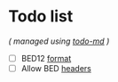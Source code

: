 # Todo list

_\( managed using [todo-md](https://github.com/Hypercubed/todo-md) \)_

- [ ] BED12 [format](http://bedtools.readthedocs.org/en/latest/content/general-usage.html#bed-format)
- [ ] Allow BED [headers](http://bedtools.readthedocs.org/en/latest/content/overview.html#headers-are-allowed-in-gff-and-bed-files)
